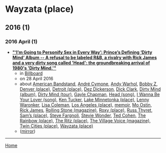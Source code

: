 # Wayzata (place)

## 2016 (1)

### 2016 April (1)

 - [**"‘I’m Going to Personify Sex in Every Way’: Prince’s Defining ‘Dirty Mind’ Album -- A refusal to be labeled R&B, a rivalry with Rick James and a very dirty song called 'Head': the groundbreaking arrival of 1980's 'Dirty Mind.'"**](https://www.billboard.com/music/features/prince-dirty-mind-retrospective-7348526/)
    - in [Billboard](https://www.billboard.com/)
    - on 28 April 2016
    - about [American Bandstand](../../../topics/american-bandstand/index.md), [André Cymone](../../../topics/andr-cymone/index.md), [Andy Warhol](../../../topics/andy-warhol/index.md), [Bobby Z](../../../topics/bobby-z/index.md), [Denver (place)](../../../topics/place/denver/index.md), [Detroit (place)](../../../topics/place/detroit/index.md), [Dez Dickerson](../../../topics/dez-dickerson/index.md), [Dick Clark](../../../topics/dick-clark/index.md), [Dirty Mind (album)](../../../topics/album/dirty-mind/index.md), [Dirty Mind (tour)](../../../topics/tour/dirty-mind/index.md), [Gayle Chapman](../../../topics/gayle-chapman/index.md), [Head (song)](../../../topics/song/head/index.md), [I Wanna Be Your Lover (song)](../../../topics/song/i-wanna-be-your-lover/index.md), [Ken Tucker](../../../topics/ken-tucker/index.md), [Lake Minnetonka (place)](../../../topics/place/lake-minnetonka/index.md), [Lenny Waronker](../../../topics/lenny-waronker/index.md), [Lisa Coleman](../../../topics/lisa-coleman/index.md), [Los Angeles (place)](../../../topics/place/los-angeles/index.md), [memoir](../../../topics/memoir/index.md), [Mo Ostin](../../../topics/mo-ostin/index.md), [Rick James](../../../topics/rick-james/index.md), [Rolling Stone (magazine)](../../../topics/magazine/rolling-stone/index.md), [Roxy (place)](../../../topics/place/roxy/index.md), [Russ Thyret](../../../topics/russ-thyret/index.md), [Sam’s (place)](../../../topics/place/sam-s/index.md), [Steve Fargnoli](../../../topics/steve-fargnoli/index.md), [Stevie Wonder](../../../topics/stevie-wonder/index.md), [Ted Cohen](../../../topics/ted-cohen/index.md), [The Rainbow (place)](../../../topics/place/the-rainbow/index.md), [The Ritz (place)](../../../topics/place/the-ritz/index.md), [The Village Voice (magazine)](../../../topics/magazine/the-village-voice/index.md), [Twin Cities (place)](../../../topics/place/twin-cities/index.md), [Wayzata (place)](../../../topics/place/wayzata/index.md)
    - ([mirror](https://web.archive.org/web/*/https://www.billboard.com/music/features/prince-dirty-mind-retrospective-7348526/))

----

[Home](../index.md)
